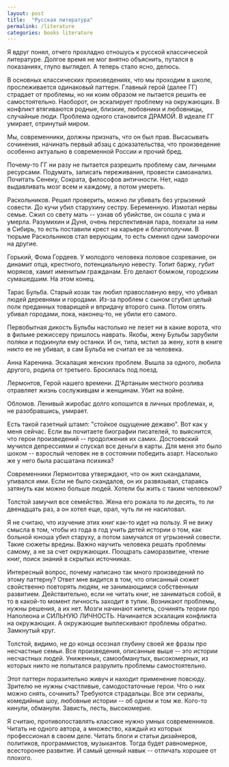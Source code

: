 ```yaml
---
layout: post
title:  "Русская литература"
permalink: /literature
categories: books literature
---
```


Я вдруг понял, отчего прохладно отношусь к русской классической
литературе. Долгое время не мог внятно объяснить, путался в показаниях, глупо
выглядел. А теперь стало ясно, делюсь.

В основных классических произведениях, что мы проходим в школе, прослеживается
одинаковый паттерн. Главный герой (далее ГГ) страдает от проблемы, но ни коим
образом не пытается решить ее самостоятельно. Наоборот, он эскалирует проблему
на окружающих. В конфликт втягиваются родные, близкие, любовники и любовницы,
случайные люди. Проблема одного становится ДРАМОЙ. В идеале ГГ умирает,
отринутый миром.

Мы, современники, должны признать, что он был прав. Высасывать сочинения,
начинать первый абзац с доказательства, что произведение особенно актуально в
современной России и прочий бред.

Почему-то ГГ ни разу не пытается разрешить проблему сам, личными
ресурсами. Подумать, записать переживания, провести самоанализ. Почитать Сенеку,
Сократа, философов античности. Нет, надо выдавливать мозг всем и каждому, а
потом умереть.

Раскольников. Решил проверить, можно ли убивать без угрызений совести. До кучи
убил старухину сестру. Беременную. Измотал нервы семье. Сжил со свету мать --
узнав об убийстве, он сошла с ума и умерла. Разумихин и Дуня, очень
перспективная пара, поехали за ним в Сибирь, то есть поставили крест на карьере
и благополучии. В тюрьме Раскольников стал верующим, то есть сменил одни
заморочки на другие.

Горький, Фома Гордеев. У молодого человека половое созревание, он динамит отца,
крестного, потенциальную невесту. Топит баржу, губит моряков, хамит именитым
гражданам. Его делают бомжом, городским сумашедшим. На этом конец.

Тарас Бульба. Старый козак так любил православную веру, что убивал людей
деревнями и городами. Из-за проблем с сыном сгубил целый полк преданных
товарищей и впридачу второго сына. Потом опять убивал городами, пока,
наконец-то, не убили его самого.

Первобытная дикость Бульбы настолько не лезет ни в какие ворота, что в фильме
режиссеру пришлось наврать. Якобы, жену Бульбы зарубили поляки и подкинули ему
останки. И он, типа, мстил за жену, хотя в книге никто ее не убивал, а сам
Бульба не считал ее за человека.

Анна Каренина. Эскалация женских проблем. Вышла за одного, любила другого,
родила от третьего. Бросилась под поезд.

Лермонтов, Герой нашего времени. Д'Артаньян местного розлива отравляет жизнь
сослуживцам и женщинам. Убит на войне.

Обломов. Ленивый жиробас долго копошится в личных проблемах, и, не разобравшись,
умирает.

Есть такой газетный штамп: "стойкое ощущение дежавю". Вот как у меня
сейчас. Если вы почитаете биографии писателей, то выяснится, что герои
произведений -- продолжения их самих. Достоевский мучился депрессиями и спускал
все деньги в карты. Для меня это было шоком -- взрослый человек не в состоянии
победить азарт. Насколько же у него была расшатана психика?

Современники Лермонтова утверждают, что он жил скандалами, упивался ими. Если не
было скандалов, он их развязывал, стараясь затянуть как можно больше
людей. Хотели бы жить с таким человеком?

Толстой замучил все семейство. Жена его рожала то ли десять, то ли двенадцать
раз, а он хотел еще, орал, чуть ли не насиловал.

Я не считаю, что изучение этих книг как-то идет на пользу. Я не вижу смысла в
том, чтобы из года в год учить детей истории о том, как больной юноша убил
старуху, а потом замучался от угрызений совести. Такие сюжеты вредны. Важно
научить человека решать проблемы самому, а не за счет окружающих. Поощрать
саморазвитие, чтение книг, поиск знаний в скрытых источниках.

Интересный вопрос, почему написано так много произведений по этому паттерну?
Ответ мне видится в том, что описанный сюжет свойственно повторять людям, не
занимающимся собственным развитием. Действительно, если не читать книг, не
заниматься собой, в то в какой-то момент личность заходит в тупик. Возникают
проблемы, нужны решения, а их нет. Мозги начинают кипеть, сочинять теории про
Наполеона и СИЛЬНУЮ ЛИЧНОСТЬ. Начинается эскалация конфликта на окружающих. А
окружающие выплескивают проблемы обратно. Замкнутый круг.

Толстой, видимо, не до конца осознал глубину своей же фразы про несчастные
семьи. Все произведения, описанные выше -- это истории несчастных
людей. Униженных, самообманутых, высокомерных, из которых никто не попытался
разрулить проблемы самостоятельно.

Этот паттерн поразительно живуч и находит применение повсюду. Зрителю не нужны
счастливые, самодостаточные герои. Что о них можно снять, сочинить? Требуются
страдальцы. Все эти сериалы, комедийные шоу, любовные истории -- об одном и том
же. Кого-то кинули, обманули. Зависть, лесть, высокомерие.

Я считаю, противопоставлять классике нужно умных современников. Читать не одного
автора, а множество, каждый из которых профессионал в своем деле. Читать блоги и
статьи дизайнеров, политиков, программистов, музыкантов. Тогда будет
равномерное, всесторонее развитие. И самый ценный навык -- отличать хорошее от
плохого.
